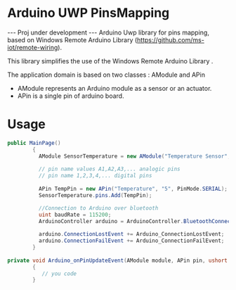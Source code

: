 # Arduino UWP PinsMapping   

  --- Proj under development ---
Arduino Uwp library for pins mapping, based on Windows Remote Arduino Library (https://github.com/ms-iot/remote-wiring).

This library simplifies the use of the Windows Remote Arduino Library .

The application domain is based on two classes : AModule and APin


- AModule represents an Arduino module as a sensor or an actuator. 
- APin is a single pin of arduino board.

# Usage
```c#
public MainPage()
        {
          AModule SensorTemperature = new AModule("Temperature Sensor", "External temperature sensor");
          
          // pin name values A1,A2,A3,... analogic pins 
          // pin name 1,2,3,4,... digital pins
          
          APin TempPin = new APin("Temperature", "5", PinMode.SERIAL);
          SensorTemperature.pins.Add(TempPin);

          //Connection to Arduino over bluetooth 
          uint baudRate = 115200;
          ArduinoController arduino = ArduinoController.BluetoothConnection("DeviceID", baudRate, SerialConfig.SERIAL_8N1);
          
          arduino.ConnectionLostEvent += Arduino_ConnectionLostEvent;
          arduino.ConnectionFailEvent += Arduino_ConnectionFailEvent;
        }
        
private void Arduino_onPinUpdateEvent(AModule module, APin pin, ushort value)
        {
           // you code
        }
```
